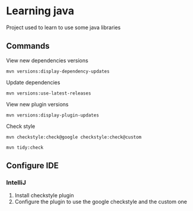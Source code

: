 # Learning java

Project used to learn to use some java libraries

## Commands

View new dependencies versions

```
mvn versions:display-dependency-updates
```

Update dependencies

```
mvn versions:use-latest-releases
```

View new plugin versions

```
mvn versions:display-plugin-updates
```

Check style

```
mvn checkstyle:check@google checkstyle:check@custom
```
```
mvn tidy:check
```

## Configure IDE

### IntelliJ

1. Install checkstyle plugin
2. Configure the plugin to use the google checkstyle and the custom one
